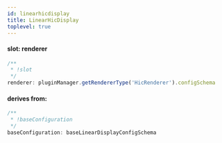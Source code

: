 ```yaml
---
id: linearhicdisplay
title: LinearHicDisplay
toplevel: true
---
```


#### slot: renderer

```js
/**
 * !slot
 */
renderer: pluginManager.getRendererType('HicRenderer').configSchema
```

#### derives from:

```js
/**
 * !baseConfiguration
 */
baseConfiguration: baseLinearDisplayConfigSchema
```
